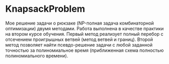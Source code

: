 # KnapsackProblem
Мое решение задачи о рюкзаке (NP-полная задача комбинаторной оптимизации) двумя методами. 
Работа выполнена в качестве практики на втором курсе обучения. 
Первый метод реализует полный перебор с отсечением проигрышных ветвей (метод ветвей и границ). 
Второй метод позволяет найти псевдо-решение задачи с любой заданной точностью за полиномиальное время (приближенная схема полностью полиномиального времени).

